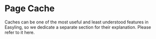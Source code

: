 # Page Cache

Caches can be one of the most useful and least understood features in
Easyling, so we dedicate a separate section for their
explanation. Please refer to it here.
